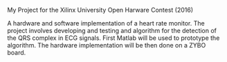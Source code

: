 My Project for the Xilinx University Open Harware Contest (2016)

A hardware and software implementation of a heart rate monitor. The project involves developing and testing and algorithm for the detection of the QRS complex in ECG signals. First Matlab will be used to prototype the algorithm. The hardware implementation will be then done on a ZYBO board.
